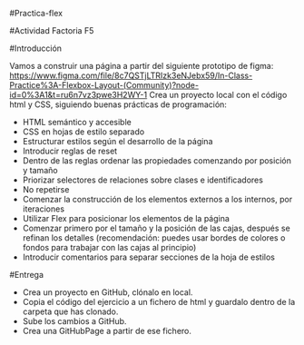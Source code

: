 
#Practica-flex

#Actividad Factoria F5

#Introducción

Vamos a construir una página a partir del siguiente prototipo de figma: https://www.figma.com/file/8c7QSTjLTRIzk3eNJebx59/In-Class-Practice%3A-Flexbox-Layout-(Community)?node-id=0%3A1&t=ru6n7vz3pwe3H2WY-1
Crea un proyecto local con el código html y CSS, siguiendo buenas prácticas de programación:
- HTML semántico y accesible
- CSS en hojas de estilo separado
- Estructurar estilos según el desarrollo de la página
- Introducir reglas de reset
- Dentro de las reglas ordenar las propiedades comenzando por posición y tamaño
- Priorizar selectores de relaciones sobre clases e identificadores
- No repetirse
- Comenzar la construcción de los elementos externos a los internos, por iteraciones
- Utilizar Flex para posicionar los elementos de la página
- Comenzar primero por el tamaño y la posición de las cajas, después se refinan los detalles (recomendación: puedes usar bordes de colores o fondos para trabajar con las cajas al principio)
- Introducir comentarios para separar secciones de la hoja de estilos

#Entrega
- Crea un proyecto en GitHub, clónalo en local.
- Copia el código del ejercicio a un fichero de html y guardalo dentro de la carpeta que has clonado.
- Sube los cambios a GitHub.
- Crea una GitHubPage a partir de ese fichero.
